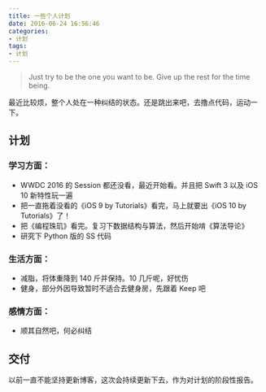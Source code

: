```yaml
---
title: 一些个人计划
date: 2016-06-24 16:56:46
categories:
- 计划
tags:
- 计划
---
```


> Just try to be the one you want to be. Give up the rest for the time being.

最近比较烦，整个人处在一种纠结的状态。还是跳出来吧，去撸点代码，运动一下。

## 计划

### 学习方面：

* WWDC 2016 的 Session 都还没看，最近开始看。并且把 Swift 3 以及 iOS 10 新特性玩一遍
* 把一直拖着没看的《iOS 9 by Tutorials》看完，马上就要出《iOS 10 by Tutorials》了！
* 把《编程珠玑》看完。复习下数据结构与算法，然后开始啃《算法导论》
* 研究下 Python 版的 SS 代码

### 生活方面：

* 减脂，将体重降到 140 斤并保持。10 几斤呢，好忧伤
* 健身，部分外因导致暂时不适合去健身房，先跟着 Keep 吧

### 感情方面：

* 顺其自然吧，何必纠结

## 交付

以前一直不能坚持更新博客，这次会持续更新下去，作为对计划的阶段性报告。